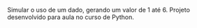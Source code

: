 Simular o uso de um dado, gerando um valor de 1 até 6. Projeto desenvolvido para aula no curso de Python.
